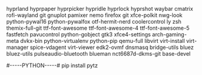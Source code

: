 hyprland
hyprpaper
hyprpicker
hypridle
hyprlock
hyprshot
waybar
cmatrix
rofi-wayland
git
gnuplot
pamixer
nemo
firefox 
git
xfce-polkit
nwg-look
python-pywal16
python-pywalfox
otf-hermit-nerd
coolercontrol
ly
zsh
themix-full-git
ttf-font-awesome
ttf-font-awesome-4
ttf-font-awesome-5
fastfetch
pavucontrol
python-gobject 
gtk3
xfce4-settings
arch-gaming-meta
dvkx-bin
python-virtualenv
python-pip
qemu-full 
libvirt 
virt-install 
virt-manager 
spice-vdagent
virt-viewer 
edk2-ovmf 
dnsmasq 
bridge-utils
bluez 
bluez-utils 
pulseaudio-bluetooth
blueman
nct6687d-dkms-git 
base-devel


#-----PYTHON-----#
pip install pytz
